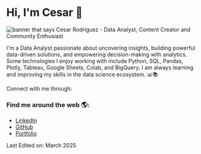 <!DOCTYPE html>
<html lang="en">
<head>
  <meta charset="UTF-8">
  <meta name="viewport" content="width=device-width, initial-scale=1.0">
</head>
<body>

  <h1>Hi, I'm Cesar 👋</h1>
  
  <!-- Banner Image -->
  <img src="https://i.imgur.com/7omNfmy.jpeg" alt="banner that says Cesar Rodriguez - Data Analyst, Content Creator and Community Enthusiast" style="max-width: 100%; height: auto;">

  <p>I'm a Data Analyst passionate about uncovering insights, building powerful data-driven solutions, and empowering decision-making with analytics. Some technologies I enjoy working with include Python, SQL, Pandas, Plotly, Tableau, Google Sheets, Colab, and BigQuery. I am always learning and improving my skills in the data science ecosystem. 📊📚</p>

  <p>Connect with me through:</p>

  <!-- Links to Social Media -->
  <h3>Find me around the web 🌎:</h3>
  <ul>
    <li><a href="https://www.linkedin.com/in/césar-rodríguez-galaviz-29b48b96">LinkedIn</a></li>
    <li><a href="https://github.com/Koperniko1">GitHub</a></li>
    <li><a href="https://cesarrg.carrd.co/">Portfolio</a></li>
  </ul>

  <p>Last Edited on: March 2025</p>

</body>
</html>
